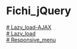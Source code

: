 # Fichi_jQuery

[# Lazy_load-AJAX](https://vitalinkaa.github.io/Fichi_jQuery/Lazy_load-AJAX/) </br>
[# Lazy_load](https://vitalinkaa.github.io/Fichi_jQuery/Lazy_load/) </br>
[# Responsive_menu](https://vitalinkaa.github.io/Fichi_jQuery/Responsive_menu/)
